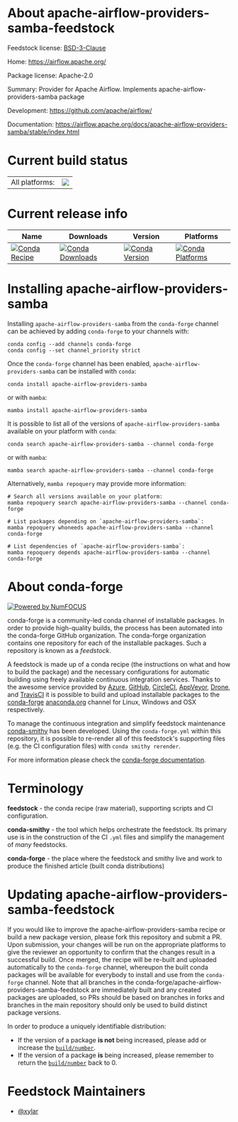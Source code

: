 About apache-airflow-providers-samba-feedstock
==============================================

Feedstock license: [BSD-3-Clause](https://github.com/conda-forge/apache-airflow-providers-samba-feedstock/blob/main/LICENSE.txt)

Home: https://airflow.apache.org/

Package license: Apache-2.0

Summary: Provider for Apache Airflow. Implements apache-airflow-providers-samba package

Development: https://github.com/apache/airflow/

Documentation: https://airflow.apache.org/docs/apache-airflow-providers-samba/stable/index.html

Current build status
====================


<table><tr><td>All platforms:</td>
    <td>
      <a href="https://dev.azure.com/conda-forge/feedstock-builds/_build/latest?definitionId=11942&branchName=main">
        <img src="https://dev.azure.com/conda-forge/feedstock-builds/_apis/build/status/apache-airflow-providers-samba-feedstock?branchName=main">
      </a>
    </td>
  </tr>
</table>

Current release info
====================

| Name | Downloads | Version | Platforms |
| --- | --- | --- | --- |
| [![Conda Recipe](https://img.shields.io/badge/recipe-apache--airflow--providers--samba-green.svg)](https://anaconda.org/conda-forge/apache-airflow-providers-samba) | [![Conda Downloads](https://img.shields.io/conda/dn/conda-forge/apache-airflow-providers-samba.svg)](https://anaconda.org/conda-forge/apache-airflow-providers-samba) | [![Conda Version](https://img.shields.io/conda/vn/conda-forge/apache-airflow-providers-samba.svg)](https://anaconda.org/conda-forge/apache-airflow-providers-samba) | [![Conda Platforms](https://img.shields.io/conda/pn/conda-forge/apache-airflow-providers-samba.svg)](https://anaconda.org/conda-forge/apache-airflow-providers-samba) |

Installing apache-airflow-providers-samba
=========================================

Installing `apache-airflow-providers-samba` from the `conda-forge` channel can be achieved by adding `conda-forge` to your channels with:

```
conda config --add channels conda-forge
conda config --set channel_priority strict
```

Once the `conda-forge` channel has been enabled, `apache-airflow-providers-samba` can be installed with `conda`:

```
conda install apache-airflow-providers-samba
```

or with `mamba`:

```
mamba install apache-airflow-providers-samba
```

It is possible to list all of the versions of `apache-airflow-providers-samba` available on your platform with `conda`:

```
conda search apache-airflow-providers-samba --channel conda-forge
```

or with `mamba`:

```
mamba search apache-airflow-providers-samba --channel conda-forge
```

Alternatively, `mamba repoquery` may provide more information:

```
# Search all versions available on your platform:
mamba repoquery search apache-airflow-providers-samba --channel conda-forge

# List packages depending on `apache-airflow-providers-samba`:
mamba repoquery whoneeds apache-airflow-providers-samba --channel conda-forge

# List dependencies of `apache-airflow-providers-samba`:
mamba repoquery depends apache-airflow-providers-samba --channel conda-forge
```


About conda-forge
=================

[![Powered by
NumFOCUS](https://img.shields.io/badge/powered%20by-NumFOCUS-orange.svg?style=flat&colorA=E1523D&colorB=007D8A)](https://numfocus.org)

conda-forge is a community-led conda channel of installable packages.
In order to provide high-quality builds, the process has been automated into the
conda-forge GitHub organization. The conda-forge organization contains one repository
for each of the installable packages. Such a repository is known as a *feedstock*.

A feedstock is made up of a conda recipe (the instructions on what and how to build
the package) and the necessary configurations for automatic building using freely
available continuous integration services. Thanks to the awesome service provided by
[Azure](https://azure.microsoft.com/en-us/services/devops/), [GitHub](https://github.com/),
[CircleCI](https://circleci.com/), [AppVeyor](https://www.appveyor.com/),
[Drone](https://cloud.drone.io/welcome), and [TravisCI](https://travis-ci.com/)
it is possible to build and upload installable packages to the
[conda-forge](https://anaconda.org/conda-forge) [anaconda.org](https://anaconda.org/)
channel for Linux, Windows and OSX respectively.

To manage the continuous integration and simplify feedstock maintenance
[conda-smithy](https://github.com/conda-forge/conda-smithy) has been developed.
Using the ``conda-forge.yml`` within this repository, it is possible to re-render all of
this feedstock's supporting files (e.g. the CI configuration files) with ``conda smithy rerender``.

For more information please check the [conda-forge documentation](https://conda-forge.org/docs/).

Terminology
===========

**feedstock** - the conda recipe (raw material), supporting scripts and CI configuration.

**conda-smithy** - the tool which helps orchestrate the feedstock.
                   Its primary use is in the construction of the CI ``.yml`` files
                   and simplify the management of *many* feedstocks.

**conda-forge** - the place where the feedstock and smithy live and work to
                  produce the finished article (built conda distributions)


Updating apache-airflow-providers-samba-feedstock
=================================================

If you would like to improve the apache-airflow-providers-samba recipe or build a new
package version, please fork this repository and submit a PR. Upon submission,
your changes will be run on the appropriate platforms to give the reviewer an
opportunity to confirm that the changes result in a successful build. Once
merged, the recipe will be re-built and uploaded automatically to the
`conda-forge` channel, whereupon the built conda packages will be available for
everybody to install and use from the `conda-forge` channel.
Note that all branches in the conda-forge/apache-airflow-providers-samba-feedstock are
immediately built and any created packages are uploaded, so PRs should be based
on branches in forks and branches in the main repository should only be used to
build distinct package versions.

In order to produce a uniquely identifiable distribution:
 * If the version of a package **is not** being increased, please add or increase
   the [``build/number``](https://docs.conda.io/projects/conda-build/en/latest/resources/define-metadata.html#build-number-and-string).
 * If the version of a package **is** being increased, please remember to return
   the [``build/number``](https://docs.conda.io/projects/conda-build/en/latest/resources/define-metadata.html#build-number-and-string)
   back to 0.

Feedstock Maintainers
=====================

* [@xylar](https://github.com/xylar/)

